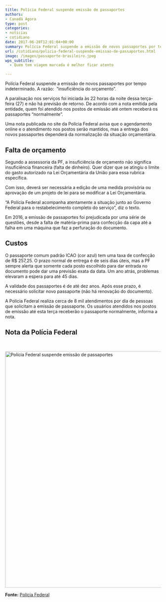 ```yaml
---
title: Polícia Federal suspende emissão de passaportes
authors:
- Canadá Agora
type: post
categories:
- noticias
- cotidiano
date: 2017-06-28T12:01:04+00:00
summary: Polícia Federal suspende a emissão de novos passaportes por tempo indeterminado. Descubra como fica a situação de quem precisa viajar.
url: /cotidiano/policia-federal-suspende-emissao-de-passaportes.html
image: /images/passaporte-brasileiro.jpeg
wps_subtitle:
  - Quem tem viagem marcada é melhor ficar atento

---
```

Polícia Federal suspende a emissão de novos passaportes por tempo indeterminado. A razão:  &#8220;insuficiência do orçamento&#8221;.

A paralisação nos serviços foi iniciada às 22 horas da noite dessa terça-feira (27) e não há previsão de retorno. De acordo com a nota emitida pela entidade, quem foi atendido nos postos de emissão até ontem receberá os passaportes &#8220;normalmente&#8221;.

Uma nota publicada no site da Polícia Federal avisa que o agendamento online e o atendimento nos postos serão mantidos, mas a entrega dos novos passaportes dependerá da normalização da situação orçamentária.

## Falta de orçamento

Segundo a assessoria da PF, a insuficiência de orçamento não significa insuficiência financeira (falta de dinheiro). Quer dizer que se atingiu o limite do gasto autorizado na Lei Orçamentária da União para essa rubrica específica.

Com isso, deverá ser necessária a edição de uma medida provisória ou aprovação de um projeto de lei para se modificar a Lei Orçamentária.

&#8220;A Polícia Federal acompanha atentamente a situação junto ao Governo Federal para o restabelecimento completo do serviço&#8221;, diz o texto.

Em 2016, a emissão de passaportes foi prejudicada por uma série de questões, desde a falta de matéria-prima para confecção da capa até a falha em uma máquina que faz a perfuração do documento.

## Custos

O passaporte comum padrão ICAO (cor azul) tem uma taxa de confecção de R$ 257,25. O prazo normal de entrega é de seis dias úteis, mas a PF sempre alerta que somente cada posto escolhido para dar entrada no documento pode dar uma previsão exata da data. Um ano atrás, problemas elevaram a espera para até 45 dias.

A validade dos passaportes é de até dez anos. Após esse prazo, é necessário solicitar novo passaporte (não há renovação do documento).

A Polícia Federal realiza cerca de 8 mil atendimentos por dia de pessoas que solicitam a emissão de passaporte. Os usuários atendidos nos postos de emissão até esta terça receberão o passaporte normalmente, informa a nota.

## Nota da Polícia Federal

&nbsp;

<img class="aligncenter wp-image-8957 size-full" src="https://www.canadaagora.com/wp-content/uploads/policia-federal-suspende-emissao-de-passaportes.png" alt="Polícia Federal suspende emissão de passaportes" width="964" height="762" srcset="https://www.canadaagora.com/wp-content/uploads/policia-federal-suspende-emissao-de-passaportes.png 964w, https://www.canadaagora.com/wp-content/uploads/policia-federal-suspende-emissao-de-passaportes-380x300.png 380w, https://www.canadaagora.com/wp-content/uploads/policia-federal-suspende-emissao-de-passaportes-364x288.png 364w, https://www.canadaagora.com/wp-content/uploads/policia-federal-suspende-emissao-de-passaportes-758x599.png 758w, https://www.canadaagora.com/wp-content/uploads/policia-federal-suspende-emissao-de-passaportes-608x481.png 608w" sizes="(max-width: 964px) 100vw, 964px" />

**Fonte:** <a href="http://www.pf.gov.br/servicos-pf/passaporte" target="_blank" rel="noopener">Polícia Federal</a>